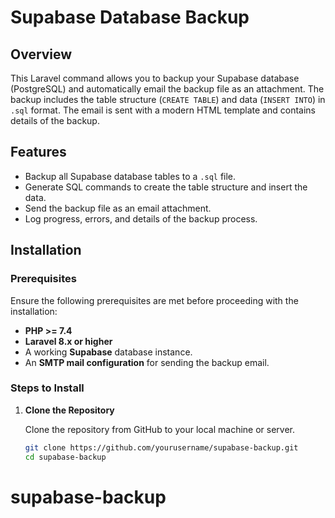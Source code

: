 # Supabase Database Backup

## Overview

This Laravel command allows you to backup your Supabase database (PostgreSQL) and automatically email the backup file as an attachment. The backup includes the table structure (`CREATE TABLE`) and data (`INSERT INTO`) in `.sql` format. The email is sent with a modern HTML template and contains details of the backup.

## Features
- Backup all Supabase database tables to a `.sql` file.
- Generate SQL commands to create the table structure and insert the data.
- Send the backup file as an email attachment.
- Log progress, errors, and details of the backup process.

## Installation

### Prerequisites

Ensure the following prerequisites are met before proceeding with the installation:
- **PHP >= 7.4**
- **Laravel 8.x or higher**
- A working **Supabase** database instance.
- An **SMTP mail configuration** for sending the backup email.

### Steps to Install

1. **Clone the Repository**

   Clone the repository from GitHub to your local machine or server.

   ```bash
   git clone https://github.com/yourusername/supabase-backup.git
   cd supabase-backup
# supabase-backup
